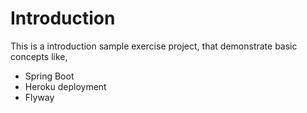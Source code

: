 # Introduction

This is a introduction sample exercise project, that demonstrate basic concepts like,

- Spring Boot
- Heroku deployment
- Flyway

